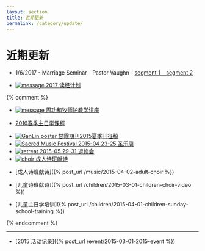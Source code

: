 ```yaml
---
layout: section
title: 近期更新
permalink: /category/update/
---
```


近期更新 
=========

* 1/6/2017 - Marriage Seminar - Pastor Vaughn - 
  <a href="http://media.wcec-home.org/audio/message/20170106-marriage-1.mp3" target="_blank">
   segment 1 
  </a>
  <a href="http://media.wcec-home.org/audio/message/20170106-marriage-2.mp3" target="_blank">
   &nbsp;&nbsp;&nbsp;segment 2 
  </a>


* <a href="/bookclub/bible-reading">
  <img src="{{ site.media_url }}/image/message_1.jpg"
        alt="message" class="img-thumbnail thumbnail-size"/> 
    2017 读经计划 
  </a>

{% comment %}
* <a href="{% post_url /sundayschool/2015-08-15-chou %}"><img src="{{ site.media_url }}/image/message_1.jpg"
        alt="message" class="img-thumbnail thumbnail-size"/>  周功和牧师护教学讲座 </a>
 * <a href="{% post_url /sundayschool/2016-03-01-sunday-school-2016-spring %}"> 2016春季主日学课程  </a>
 * <a href="{{site.media_url}}/doc/ganlin/GanLin_2015_poster.pdf">
        <img src="{{site.media_url}}/event/2015/20150615_ganlin.png"
        alt="GanLin poster" class="img-thumbnail thumbnail-size">
        甘霖期刊2015夏季刊征稿
   </a>
 
 * <a href="{% post_url /event/2015-04-23-sacred-music-festival %}">
           <img src="{{site.media_url}}/event/2015/20150423_music_festival.png"
           alt="Sacred Music Festival" class="img-thumbnail thumbnail-size">
   2015-04 23-25 圣乐周
   </a>
   
 * <a href="{{site.media_url}}/doc/retreat/2015_retreat_flyer.pdf">
      <img src="{{site.media_url}}/event/2015/20150529_retreat.png"
        alt="retreat" class="img-thumbnail thumbnail-size"> 
   2015-05 29-31 退修会     
        </a>
        
 * <a href="{% post_url /music/2015-04-02-adult-choir %}">
    <img src="http://media.wcec-home.org/image/piano_1.jpg" 
        alt="choir" class="img-thumbnail thumbnail-size"> 
      成人诗班献诗
    </a>

 * [成人诗班献诗]({% post_url /music/2015-04-02-adult-choir %})
 * [儿童诗班献诗]({% post_url /children/2015-03-01-children-choir-video %})
 * [儿童主日学培训]({% post_url /children/2015-04-01-children-sunday-school-training %})

{% endcomment %}

----

 * [2015 活动记录]({% post_url /event/2015-03-01-2015-event %})

